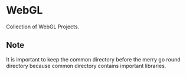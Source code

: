 # WebGL
Collection of WebGL Projects.

## Note
It is important to keep the common directory before the merry go round directory because common directory contains important libraries.

